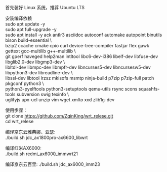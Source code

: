 首先装好 Linux 系统，推荐 Ubuntu LTS  

安装编译依赖  
sudo apt update -y  
sudo apt full-upgrade -y  
sudo apt install -y ack antlr3 asciidoc autoconf automake autopoint binutils bison build-essential \  
bzip2 ccache cmake cpio curl device-tree-compiler fastjar flex gawk gettext gcc-multilib g++-multilib \  
git gperf haveged help2man intltool libc6-dev-i386 libelf-dev libfuse-dev libglib2.0-dev libgmp3-dev \  
libltdl-dev libmpc-dev libmpfr-dev libncurses5-dev libncursesw5-dev libpython3-dev libreadline-dev \  
libssl-dev libtool lrzsz mkisofs msmtp ninja-build p7zip p7zip-full patch pkgconf python3 \  
python3-pyelftools python3-setuptools qemu-utils rsync scons squashfs-tools subversion swig texinfo \  
uglifyjs upx-ucl unzip vim wget xmlto xxd zlib1g-dev  


使用步骤：  
git clone https://github.com/ZqinKing/wrt_relese.git  
cd wrt_relese  
  
编译京东云雅典娜、亚瑟:  
./build.sh jdc_ax1800pro-ax6600_libwrt  

编译红米AX6000:  
./build.sh redmi_ax6000_immwrt21  

编译京东云百里: 
./build.sh jdc_ax6000_imm23
